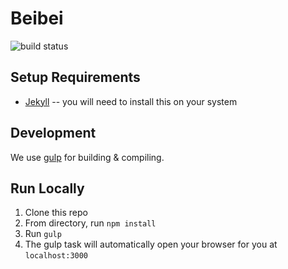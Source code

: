 # Beibei
![build status](https://travis-ci.org/aboutjax/beibei.svg?branch=master)

## Setup Requirements
- [Jekyll](https://jekyllrb.com/docs/installation/) -- you will need to install this on your system

## Development
We use [gulp](https://gulpjs.com/) for building & compiling.

## Run Locally
1. Clone this repo
2. From directory, run `npm install`
3. Run `gulp`
4. The gulp task will automatically open your browser for you at `localhost:3000`
